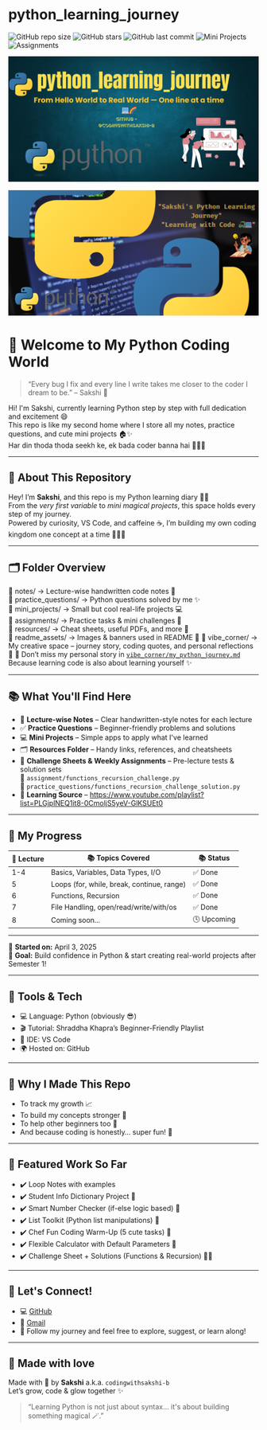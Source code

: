 # python_learning_journey

![GitHub repo size](https://img.shields.io/github/repo-size/codingwithsakshi-b/python_learning_journey)
![GitHub stars](https://img.shields.io/github/stars/codingwithsakshi-b/python_learning_journey?style=social)
![GitHub last commit](https://img.shields.io/github/last-commit/codingwithsakshi-b/python_learning_journey)
![Mini Projects](https://img.shields.io/badge/Projects-5%2B-blueviolet)
![Assignments](https://img.shields.io/badge/Challenge%20Sheets-1-orange)

![Social Preview](resources/social_preview.png)

![Sakshi's Python Journey](https://github.com/codingwithsakshi-b/python_learning_journey/blob/main/Add%20a%20heading.png?raw=true)

# 💖 Welcome to My Python Coding World

> “Every bug I fix and every line I write takes me closer to the coder I dream to be.” – Sakshi 💫

Hi! I'm Sakshi, currently learning Python step by step with full dedication and excitement 😄  
This repo is like my second home where I store all my notes, practice questions, and cute mini projects 🏠✨  
Har din thoda thoda seekh ke, ek bada coder banna hai 👩‍💻🔥

---

## 📌 About This Repository

Hey! I’m **Sakshi**, and this repo is my Python learning diary 📒✨  
From the *very first variable* to *mini magical projects*, this space holds every step of my journey.  
Powered by curiosity, VS Code, and caffeine ☕, I’m building my own coding kingdom one concept at a time 👩‍💻👑

---

## 🗂️ Folder Overview

📁 notes/ → Lecture-wise handwritten code notes 📝  
📁 practice_questions/ → Python questions solved by me ✨  
📁 mini_projects/ → Small but cool real-life projects 💻  
📁 assignments/ → Practice tasks & mini challenges 🎯  
📁 resources/ → Cheat sheets, useful PDFs, and more 🧠  
📁 readme_assets/ → Images & banners used in README 🌈
📁 vibe_corner/ → My creative space – journey story, coding quotes, and personal reflections 💖
🔖 Don’t miss my personal story in [`vibe_corner/my_python_journey.md`](vibe_corner/my_python_journey.md)  
Because learning code is also about learning yourself ✨


---

## 📚 What You'll Find Here

- 🧠 **Lecture-wise Notes** – Clear handwritten-style notes for each lecture  
- ✅ **Practice Questions** – Beginner-friendly problems and solutions  
- 💻 **Mini Projects** – Simple apps to apply what I've learned  
- 🗂️ **Resources Folder** – Handy links, references, and cheatsheets  
- 📝 **Challenge Sheets & Weekly Assignments** – Pre-lecture tests & solution sets  
  📁 `assignment/functions_recursion_challenge.py`  
  📁 `practice_questions/functions_recursion_challenge_solution.py`  
- 📌 **Learning Source** – https://www.youtube.com/playlist?list=PLGjplNEQ1it8-0CmoljS5yeV-GlKSUEt0

---

## 🚀 My Progress

| 📘 Lecture |📚 Topics Covered                          |📚 Status  |
|-----------|-------------------------------------------|------------|
| 1-4       | Basics, Variables, Data Types, I/O        | ✅ Done     |
| 5         | Loops (for, while, break, continue, range)| ✅ Done     |
| 6         | Functions, Recursion                      | ✅ Done     |
| 7         | File Handling, open/read/write/with/os    | ✅ Done     |
| 8         | Coming soon...                            | 🕓 Upcoming |

---

📅 **Started on:** April 3, 2025  
📍 **Goal:** Build confidence in Python & start creating real-world projects after Semester 1!

---

## 🚀 Tools & Tech

- 💻 Language: Python (obviously 😎)  
- 🎬 Tutorial: Shraddha Khapra’s Beginner-Friendly Playlist  
- 🧠 IDE: VS Code  
- 🌍 Hosted on: GitHub  

---

## 🧁 Why I Made This Repo

- To track my growth 📈  
- To build my concepts stronger 💪  
- To help other beginners too 🤝  
- And because coding is honestly… super fun! 💜

---

## 🌟 Featured Work So Far

- ✔️ Loop Notes with examples  
- ✔️ Student Info Dictionary Project 📘  
- ✔️ Smart Number Checker (if-else logic based) 🎯  
- ✔️ List Toolkit (Python list manipulations) 🧺  
- ✔️ Chef Fun Coding Warm-Up (5 cute tasks) 🍳  
- ✔️ Flexible Calculator with Default Parameters 🧮  
- ✔️ Challenge Sheet + Solutions (Functions & Recursion) 🧠📝

---

## 🤝 Let's Connect!

- 💻 [GitHub](https://github.com/codingwithsakshi-b)  
- 💌 [Gmail](mailto:studystudy7867@gmail.com)  
- 🐍 Follow my journey and feel free to explore, suggest, or learn along!

---

## 🫶 Made with love

Made with 💖 by **Sakshi** a.k.a. `codingwithsakshi-b`  
Let’s grow, code & glow together ✨  

> “Learning Python is not just about syntax… it's about building something magical 🪄.”  


